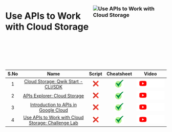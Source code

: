 [cross]: /assets/cross.jpg
[tick]: /assets/tick.jpg

### <img src="https://cdn.qwiklabs.com/d1mWg2UMiEJvwUnG3vIA%2B6lfBHcIY%2BSa5wZFAFWlRro%3D" alt="Use APIs to Work with Cloud Storage" title="Use APIs to Work with Cloud Storage" align="right" height="160" width="230"/>

# Use APIs to Work with Cloud Storage

<br>
<br>
<br>
<br>
<br>


| S.No | Name | Script | Cheatsheet | Video |
| :--: | :--: | :----: | :--------: | :---: |
| 1 | [Cloud Storage: Qwik Start - CLI/SDK](https://www.cloudskillsboost.google/course_templates/755/labs/461600) | [![cross][cross]]() | [![tick][tick]](../../Labs/Cheatsheets/GSP074/CHEATSHEET.md) | <a href=""> <picture> <source media="(prefers-color-scheme: dark)" srcset="../../assets/yt-dark.png"> <source media="(prefers-color-scheme: light)" srcset="../../assets/yt-light.png"> <img alt="YouTube logo" src="../../assets/yt-dark.png"></picture> </a> |
| 2 | [APIs Explorer: Cloud Storage](https://www.cloudskillsboost.google/course_templates/755/labs/461601) | [![cross][cross]]() | [![tick][tick]](../../Labs/Cheatsheets/GSP421/CHEATSHEET.md) | <a href=""> <picture> <source media="(prefers-color-scheme: dark)" srcset="../../assets/yt-dark.png"> <source media="(prefers-color-scheme: light)" srcset="../../assets/yt-light.png"> <img alt="YouTube logo" src="../../assets/yt-dark.png"></picture> </a> |
| 3 | [Introduction to APIs in Google Cloud](https://www.cloudskillsboost.google/course_templates/755/labs/461602) | [![cross][cross]]() | [![tick][tick]](../../Labs/Cheatsheets/GSP294/CHEATSHEET.md) | <a href=""> <picture> <source media="(prefers-color-scheme: dark)" srcset="../../assets/yt-dark.png"> <source media="(prefers-color-scheme: light)" srcset="../../assets/yt-light.png"> <img alt="YouTube logo" src="../../assets/yt-dark.png"></picture> </a> |
| 4 | [Use APIs to Work with Cloud Storage: Challenge Lab](https://www.cloudskillsboost.google/course_templates/755/labs/461603) | [![cross][cross]]() | [![tick][tick]](../../Labs/Cheatsheets/ARC125/CHEATSHEET.md) | <a href=""> <picture> <source media="(prefers-color-scheme: dark)" srcset="../../assets/yt-dark.png"> <source media="(prefers-color-scheme: light)" srcset="../../assets/yt-light.png"> <img alt="YouTube logo" src="../../assets/yt-dark.png"></picture> </a> |